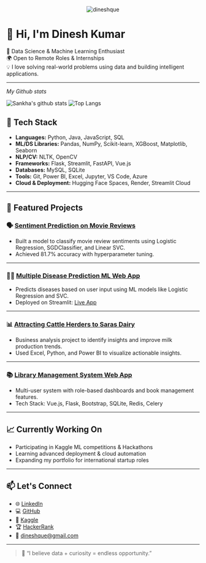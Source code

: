 
<p align="center"> 
  <img src="https://komarev.com/ghpvc/?username=dineshque&label=Profile%20views&color=630627&style=for-the-badge" alt="dineshque" /> </p>

# 👋 Hi, I'm Dinesh Kumar

🎯 Data Science & Machine Learning Enthusiast  
🌍 Open to Remote Roles & Internships   
💡 I love solving real-world problems using data and building intelligent applications.

---
*My Github stats*

![Sankha's github stats](https://github-readme-stats.vercel.app/api?username=dineshque&show_icons=true&theme=radical)        ![Top Langs](https://github-readme-stats.vercel.app/api/top-langs/?username=dineshque&layout=compact&show_icons=true&theme=radical)

## 🔧 Tech Stack

- **Languages:** Python, Java, JavaScript, SQL  
- **ML/DS Libraries:** Pandas, NumPy, Scikit-learn, XGBoost, Matplotlib, Seaborn  
- **NLP/CV:** NLTK, OpenCV  
- **Frameworks:** Flask, Streamlit, FastAPI, Vue.js  
- **Databases:** MySQL, SQLite  
- **Tools:** Git, Power BI, Excel, Jupyter, VS Code, Azure  
- **Cloud & Deployment:** Hugging Face Spaces, Render, Streamlit Cloud  

---

## 🧠 Featured Projects

### 🗣️ [Sentiment Prediction on Movie Reviews](https://github.com/dineshque/Sentiment-Prediction-on-Movie-reviews)
- Built a model to classify movie review sentiments using Logistic Regression, SGDClassifier, and Linear SVC.
- Achieved 81.7% accuracy with hyperparameter tuning.

---

### 🧑‍⚕️ [Multiple Disease Prediction ML Web App](https://github.com/dineshque/ml_web_app)  
- Predicts diseases based on user input using ML models like Logistic Regression and SVC.
- Deployed on Streamlit: [Live App](https://mlwebapp-eu5rf7nwerxzekmjk2hefd.streamlit.app/)

---

### 📊 [Attracting Cattle Herders to Saras Dairy](https://github.com/dineshque/-Attracting-Cattle-Herders-towards-the-Saras-Dairy)
- Business analysis project to identify insights and improve milk production trends.
- Used Excel, Python, and Power BI to visualize actionable insights.

---

### 📚 [Library Management System Web App](https://github.com/dineshque/Library-Management-System-App)
- Multi-user system with role-based dashboards and book management features.
- Tech Stack: Vue.js, Flask, Bootstrap, SQLite, Redis, Celery

---

## 📈 Currently Working On

- Participating in Kaggle ML competitions & Hackathons  
- Learning advanced deployment & cloud automation  
- Expanding my portfolio for international startup roles

---

## 📫 Let's Connect

- 🌐 [LinkedIn](https://www.linkedin.com/in/dinesh-kumar-775575222)
- 💻 [GitHub](https://github.com/dineshque)
- 🧠 [Kaggle](https://www.kaggle.com/dineshkumawat020)
- 🏆 [HackerRank](https://www.hackerrank.com/profile/21f10019561)
- 📧 dineshque@gmail.com

---

> 🚀 “I believe data + curiosity = endless opportunity.”




